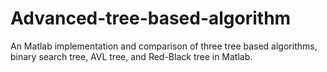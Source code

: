 # Advanced-tree-based-algorithm
An Matlab implementation and comparison of three tree based algorithms, binary search tree, AVL tree, and Red-Black tree in Matlab.
